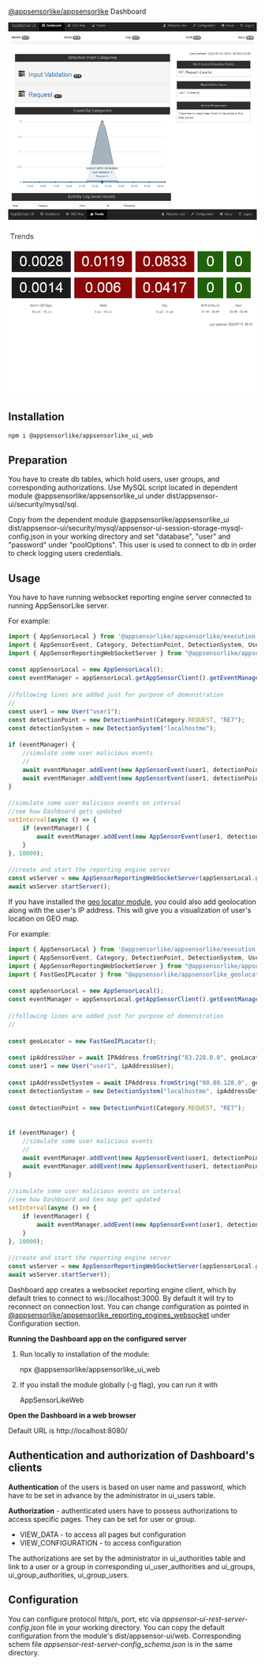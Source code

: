 [@appsensorlike/appsensorlike](https://www.npmjs.com/package/@appsensorlike/appsensorlike) Dashboard

![alt text](https://github.com/si076/-appsensorlike/blob/main/src/appsensor-ui/web/images/Dashboard1.png "Dashboard")  ![alt text](https://github.com/si076/-appsensorlike/blob/main/src/appsensor-ui/web/images/Dashboard2.png "Trends")


 Installation
 ---
 `````
 npm i @appsensorlike/appsensorlike_ui_web
 `````


Preparation
---
You have to create db tables, which hold users, user groups, and corresponding authorizations.
Use MySQL script located in dependent module @appsensorlike/appsensorlike_ui under dist/appsensor-ui/security/mysql/sql.

Copy from the dependent module @appsensorlike/appsensorlike_ui dist/appsensor-ui/security/mysql/appsensor-ui-session-storage-mysql-config.json in your working directory and set "database", "user" and "password" under "poolOptions". This user is used to connect to db in order to check logging users credentials.


Usage
---
You have to have running websocket reporting engine server connected to running AppSensorLike server.

For example:
`````javascript
import { AppSensorLocal } from '@appsensorlike/appsensorlike/execution-modes/appsensor-local/appsensor_local.js';
import { AppSensorEvent, Category, DetectionPoint, DetectionSystem, User } from "@appsensorlike/appsensorlike/core/core.js";
import { AppSensorReportingWebSocketServer } from "@appsensorlike/appsensorlike_reporting_engines_websocket/server";

const appSensorLocal = new AppSensorLocal();
const eventManager = appSensorLocal.getAppSensorClient().getEventManager();

//following lines are added just for purpose of demonstration
//
const user1 = new User("user1");
const detectionPoint = new DetectionPoint(Category.REQUEST, "RE7");
const detectionSystem = new DetectionSystem("localhostme");

if (eventManager) {
    //simulate some user malicious events
    //
    await eventManager.addEvent(new AppSensorEvent(user1, detectionPoint, detectionSystem)); 
    await eventManager.addEvent(new AppSensorEvent(user1, detectionPoint, detectionSystem)); //new instance every time to set timestamp
}

//simulate some user malicious events on interval
//see how Dashboard gets updated
setInterval(async () => {
    if (eventManager) {
        await eventManager.addEvent(new AppSensorEvent(user1, detectionPoint, detectionSystem));
    }
}, 10000);

//create and start the reporting engine server
const wsServer = new AppSensorReportingWebSocketServer(appSensorLocal.getAppSensorServer());
await wsServer.startServer();
`````

If you have installed the [geo locator module](https://www.npmjs.com/package/@appsensorlike/appsensorlike_geolocators_fast_geoip), you could also add geolocation along with the user's IP address. This will give you a visualization of user's location on GEO map. 

For example:
`````javascript
import { AppSensorLocal } from '@appsensorlike/appsensorlike/execution-modes/appsensor-local/appsensor_local.js';
import { AppSensorEvent, Category, DetectionPoint, DetectionSystem, User, IPAddress } from "@appsensorlike/appsensorlike/core/core.js";
import { AppSensorReportingWebSocketServer } from "@appsensorlike/appsensorlike_reporting_engines_websocket/server";
import { FastGeoIPLocator } from "@appsensorlike/appsensorlike_geolocators_fast_geoip";

const appSensorLocal = new AppSensorLocal();
const eventManager = appSensorLocal.getAppSensorClient().getEventManager();

//following lines are added just for purpose of demonstration
//

const geoLocator = new FastGeoIPLocator();

const ipAddressUser = await IPAddress.fromString("83.228.0.0", geoLocator);
const user1 = new User("user1", ipAddressUser);

const ipAddressDetSystem = await IPAddress.fromString("80.80.128.0", geoLocator);
const detectionSystem = new DetectionSystem("localhostme", ipAddressDetSystem);

const detectionPoint = new DetectionPoint(Category.REQUEST, "RE7");


if (eventManager) {
    //simulate some user malicious events
    //
    await eventManager.addEvent(new AppSensorEvent(user1, detectionPoint, detectionSystem)); 
    await eventManager.addEvent(new AppSensorEvent(user1, detectionPoint, detectionSystem)); //new instance every time to set timestamp
}

//simulate some user malicious events on interval
//see how Dashboard and Geo map get updated
setInterval(async () => {
    if (eventManager) {
        await eventManager.addEvent(new AppSensorEvent(user1, detectionPoint, detectionSystem));
    }
}, 10000);

//create and start the reporting engine server
const wsServer = new AppSensorReportingWebSocketServer(appSensorLocal.getAppSensorServer());
await wsServer.startServer();
`````


Dashboard app creates a websocket reporting engine client, which by default tries to connect to ws://localhost:3000. By default it will try to reconnect on connection lost. You can change configuration as pointed in [@appsensorlike/appsensorlike_reporting_engines_websocket](https://www.npmjs.com/package/@appsensorlike/appsensorlike_reporting_engines_websocket) under Configuration section.


**Running the Dashboard app on the configured server**

1) Run locally to installation of the module:

    npx @appsensorlike/appsensorlike_ui_web

2) If you install the module globally (-g flag), you can run it with

    AppSensorLikeWeb


**Open the Dashboard in a web browser**

Default URL is http://localhost:8080/


Authentication and authorization of Dashboard's clients
---
**Authentication** of the users is based on user name and password, which have to be set in advance by the administrator in ui_users table.

**Authorization** - authenticated users have to possess authorizations to access specific pages.
They can be set for user or group.
* VIEW_DATA - to access all pages but configuration
* VIEW_CONFIGURATION - to access configuration

The authorizations are set by the administrator in ui_authorities table and link to a user or a group in corresponding ui_user_authorities and ui_groups, ui_group_authorities, ui_group_users.


Configuration
---
You can configure protocol http/s, port, etc via *appsensor-ui-rest-server-config.json* file in your working directory. You can copy the default configuration from the module's dist/appsensor-ui/web. Corresponding schem file *appsensor-rest-server-config_schema.json* is in the same directory.
